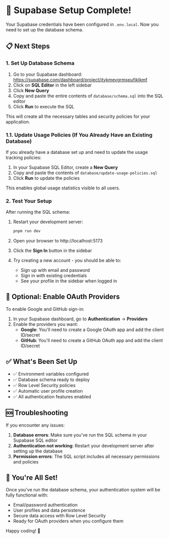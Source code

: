# 🚀 Supabase Setup Complete!

Your Supabase credentials have been configured in `.env.local`. Now you need to set up the database schema.

## 📋 Next Steps

### 1. Set Up Database Schema

1. Go to your Supabase dashboard: https://supabase.com/dashboard/project/itykmevgrmspufjklkmf
2. Click on **SQL Editor** in the left sidebar
3. Click **New Query**
4. Copy and paste the entire contents of `database/schema.sql` into the SQL editor
5. Click **Run** to execute the SQL

This will create all the necessary tables and security policies for your application.

### 1.1. Update Usage Policies (If You Already Have an Existing Database)

If you already have a database set up and need to update the usage tracking policies:

1. In your Supabase SQL Editor, create a **New Query**
2. Copy and paste the contents of `database/update-usage-policies.sql`
3. Click **Run** to update the policies

This enables global usage statistics visible to all users.

### 2. Test Your Setup

After running the SQL schema:

1. Restart your development server:
   ```bash
   pnpm run dev
   ```

2. Open your browser to http://localhost:5173

3. Click the **Sign In** button in the sidebar

4. Try creating a new account - you should be able to:
   - Sign up with email and password
   - Sign in with existing credentials
   - See your profile in the sidebar when logged in

## 🔧 Optional: Enable OAuth Providers

To enable Google and GitHub sign-in:

1. In your Supabase dashboard, go to **Authentication** → **Providers**
2. Enable the providers you want:
   - **Google**: You'll need to create a Google OAuth app and add the client ID/secret
   - **GitHub**: You'll need to create a GitHub OAuth app and add the client ID/secret

## ✅ What's Been Set Up

- ✅ Environment variables configured
- ✅ Database schema ready to deploy
- ✅ Row Level Security policies
- ✅ Automatic user profile creation
- ✅ All authentication features enabled

## 🆘 Troubleshooting

If you encounter any issues:

1. **Database errors**: Make sure you've run the SQL schema in your Supabase SQL editor
2. **Authentication not working**: Restart your development server after setting up the database
3. **Permission errors**: The SQL script includes all necessary permissions and policies

## 🎉 You're All Set!

Once you've run the database schema, your authentication system will be fully functional with:

- Email/password authentication
- User profiles and data persistence
- Secure data access with Row Level Security
- Ready for OAuth providers when you configure them

Happy coding! 🚀